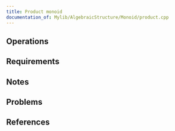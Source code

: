 ```yaml
---
title: Product monoid
documentation_of: Mylib/AlgebraicStructure/Monoid/product.cpp
---
```


## Operations

## Requirements

## Notes

## Problems

## References
